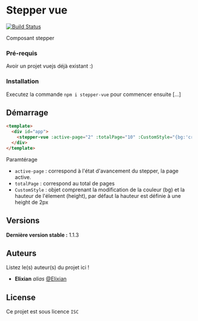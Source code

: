 

# Stepper vue


[![Build Status](https://travis-ci.org/elixian/stepper-vue.svg?branch=main)](https://travis-ci.org/elixian/stepper-vue)

Composant stepper


### Pré-requis

Avoir un projet vuejs déjà existant :)

### Installation



Executez la commande ``npm i stepper-vue`` pour commencer ensuite [...]



## Démarrage

```html
<template>
  <div id="app">
    <stepper-vue :active-page="2" :totalPage="10" :CustomStyle="{bg:'crimson',height:'6px'}" />
  </div>
</template>

```

Paramtérage

- ``active-page`` : correspond à l'état d'avancement du stepper, la page active.
- ``totalPage`` : correspond au total de pages
- ``CustomStyle`` : objet comprenant la modification de la couleur (bg) et la hauteur de l'élement (height), par défaut la hauteur est définie à une height de 2px



## Versions

**Dernière version stable :** 1.1.3


## Auteurs
Listez le(s) auteur(s) du projet ici !
* **Elixian** _alias_ [@Elixian](https://github.com/elixian)



## License

Ce projet est sous licence ``ISC`` 


